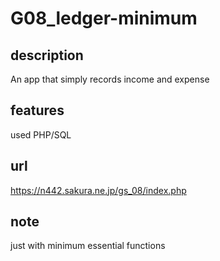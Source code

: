 # G08_ledger-minimum

## description
An app that simply records income and expense

## features
used PHP/SQL

## url
https://n442.sakura.ne.jp/gs_08/index.php

## note
just with minimum essential functions
